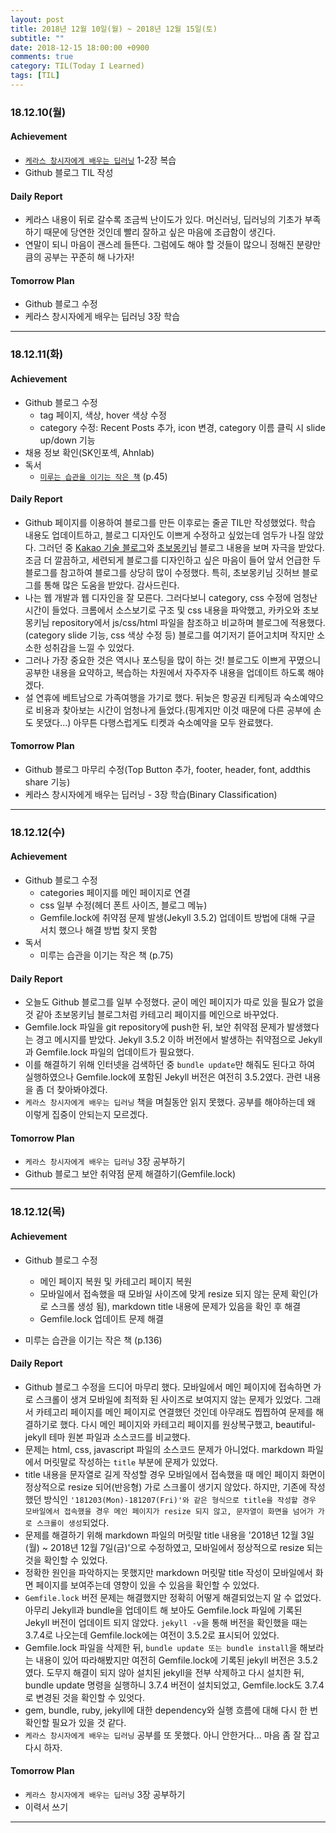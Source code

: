 ```yaml
---
layout: post
title: 2018년 12월 10일(월) ~ 2018년 12월 15일(토)
subtitle: ""
date: 2018-12-15 18:00:00 +0900
comments: true
category: TIL(Today I Learned)
tags: [TIL]
---
```

### 18.12.10(월)
#### Achievement
  - [`케라스 창시자에게 배우는 딥러닝`](http://www.kyobobook.co.kr/product/detailViewKor.laf?ejkGb=KOR&mallGb=KOR&barcode=9791160505979&orderClick=LEA&Kc=) 1-2장 복습
  - Github 블로그 TIL 작성

#### Daily Report
  - 케라스 내용이 뒤로 갈수록 조금씩 난이도가 있다. 머신러닝, 딥러닝의 기초가 부족하기 때문에 당연한 것인데 빨리 잘하고 싶은 마음에 조급함이 생긴다.
  - 연말이 되니 마음이 괜스레 들뜬다. 그럼에도 해야 할 것들이 많으니 정해진 분량만큼의 공부는 꾸준히 해 나가자!

#### Tomorrow Plan
  - Github 블로그 수정
  - 케라스 창시자에게 배우는 딥러닝 3장 학습

---

### 18.12.11(화)
#### Achievement
  - Github 블로그 수정
    - tag 페이지, 색상, hover 색상 수정
    - category 수정: Recent Posts 추가, icon 변경, category 이름 클릭 시 slide up/down 기능
  - 채용 정보 확인(SK인포섹, Ahnlab)
  - 독서
    - [`미루는 습관을 이기는 작은 책`](http://www.kyobobook.co.kr/product/detailViewKor.laf?ejkGb=KOR&mallGb=KOR&barcode=9791162540343&orderClick=LEB&Kc=) (p.45)

#### Daily Report
  - Github 페이지를 이용하여 블로그를 만든 이후로는 줄곧 TIL만 작성했었다. 학습 내용도 업데이트하고, 블로그 디자인도 이쁘게 수정하고 싶었는데 엄두가 나질 않았다. 그러던 중 [Kakao 기술 블로그](http://tech.kakao.com/)와 [초보몽키](https://wayhome25.github.io/)님 블로그 내용을 보며 자극을 받았다. 조금 더 깔끔하고, 세련되게 블로그를 디자인하고 싶은 마음이 들어 앞서 언급한 두 블로그를 참고하여 블로그를 상당히 많이 수정했다. 특히, 초보몽키님 깃허브 블로그를 통해 많은 도움을 받았다. 감사드린다.
  - 나는 웹 개발과 웹 디자인을 잘 모른다. 그러다보니 category, css 수정에 엄청난 시간이 들었다. 크롬에서 소스보기로 구조 및 css 내용을 파악했고, 카카오와 초보몽키님 repository에서 js/css/html 파일을 참조하고 비교하며 블로그에 적용했다.(category slide 기능, css 색상 수정 등) 블로그를 여기저기 뜯어고치며 작지만 소소한 성취감을 느낄 수 있었다.
  - 그러나 가장 중요한 것은 역시나 포스팅을 많이 하는 것! 블로그도 이쁘게 꾸몄으니 공부한 내용을 요약하고, 복습하는 차원에서 자주자주 내용을 업데이트 하도록 해야겠다.
  - 설 연휴에 베트남으로 가족여행을 가기로 했다. 뒤늦은 항공권 티케팅과 숙소예약으로 비용과 찾아보는 시간이 엄청나게 들었다.(핑계지만 이것 때문에 다른 공부에 손도 못댔다...) 아무튼 다행스럽게도 티켓과 숙소예약을 모두 완료했다.

#### Tomorrow Plan
  - Github 블로그 마무리 수정(Top Button 추가, footer, header, font, addthis share 기능)
  - 케라스 창시자에게 배우는 딥러닝 - 3장 학습(Binary Classification)

---
### 18.12.12(수)
#### Achievement
  - Github 블로그 수정
    - categories 페이지를 메인 페이지로 연결
    - css 일부 수정(헤더 폰트 사이즈, 블로그 메뉴)
    - Gemfile.lock에 취약점 문제 발생(Jekyll 3.5.2) 업데이트 방법에 대해 구글 서치 했으나 해결 방법 찾지 못함
  - 독서
    - 미루는 습관을 이기는 작은 책 (p.75)

#### Daily Report
  - 오늘도 Github 블로그를 일부 수정했다. 굳이 메인 페이지가 따로 있을 필요가 없을 것 같아 초보몽키님 블로그처럼 카테고리 페이지를 메인으로 바꾸었다.
  - Gemfile.lock 파일을 git repository에 push한 뒤, 보안 취약점 문제가 발생했다는 경고 메시지를 받았다. Jekyll 3.5.2 이하 버전에서 발생하는 취약점으로 Jekyll과 Gemfile.lock 파일의 업데이트가 필요했다.
  - 이를 해결하기 위해 인터넷을 검색하던 중 `bundle update`만 해줘도 된다고 하여 실행하였으나 Gemfile.lock에 포함된 Jekyll 버전은 여전히 3.5.2였다. 관련 내용을 좀 더 찾아봐야겠다.
  - `케라스 창시자에게 배우는 딥러닝` 책을 며칠동안 읽지 못했다. 공부를 해야하는데 왜 이렇게 집중이 안되는지 모르겠다.

#### Tomorrow Plan
  - `케라스 창시자에게 배우는 딥러닝` 3장 공부하기
  - Github 블로그 보안 취약점 문제 해결하기(Gemfile.lock)

---

### 18.12.12(목)
#### Achievement
  - Github 블로그 수정
    - 메인 페이지 복원 및 카테고리 페이지 복원
    - 모바일에서 접속했을 때 모바일 사이즈에 맞게 resize 되지 않는 문제 확인(가로 스크롤 생성 됨), markdown title 내용에 문제가 있음을 확인 후 해결
    - Gemfile.lock 업데이트 문제 해결

  - 미루는 습관을 이기는 작은 책 (p.136)

#### Daily Report
  - Github 블로그 수정을 드디어 마무리 했다. 모바일에서 메인 페이지에 접속하면 가로 스크롤이 생겨 모바일에 최적화 된 사이즈로 보여지지 않는 문제가 있었다. 그래서 카테고리 페이지를 메인 페이지로 연결했던 것인데 아무래도 찝찝하여 문제를 해결하기로 했다. 다시 메인 페이지와 카테고리 페이지를 원상복구했고, beautiful-jekyll 테마 원본 파일과 소스코드를 비교했다.
  - 문제는 html, css, javascript 파일의 소스코드 문제가 아니었다. markdown 파일에서 머릿말로 작성하는 `title` 부분에 문제가 있었다.
  - title 내용을 문자열로 길게 작성할 경우 모바일에서 접속했을 때 메인 페이지 화면이 정상적으로 resize 되어(반응형) 가로 스크롤이 생기지 않았다. 하지만, 기존에 작성했던 방식인 `'181203(Mon)-181207(Fri)'와 같은 형식으로 title을 작성할 경우 모바일에서 접속했을 경우 메인 페이지가 resize 되지 않고, 문자열이 화면을 넘어가 가로 스크롤이 생성`되었다.
  - 문제를 해결하기 위해 markdown 파일의 머릿말 title 내용을 '2018년 12월 3일(월) ~ 2018년 12월 7일(금)'으로 수정하였고, 모바일에서 정상적으로 resize 되는 것을 확인할 수 있었다.
  - 정확한 원인을 파악하지는 못했지만 markdown 머릿말 title 작성이 모바일에서 화면 페이지를 보여주는데 영향이 있을 수 있음을 확인할 수 있었다.
  - `Gemfile.lock` 버전 문제는 해결했지만 정확히 어떻게 해결되었는지 알 수 없었다. 아무리 Jekyll과 bundle을 업데이트 해 보아도 Gemfile.lock 파일에 기록된 Jekyll 버전이 업데이트 되지 않았다. `jekyll -v`을 통해 버전을 확인했을 때는 3.7.4로 나오는데 Gemfile.lock에는 여전이 3.5.2로 표시되어 있었다.
  - Gemfile.lock 파일을 삭제한 뒤, `bundle update 또는 bundle install`을 해보라는 내용이 있어 따라해봤지만 여전히 Gemfile.lock에 기록된 jekyll 버전은 3.5.2였다. 도무지 해결이 되지 않아 설치된 jekyll을 전부 삭제하고 다시 설치한 뒤, bundle update 명령을 실행하니 3.7.4 버전이 설치되었고, Gemfile.lock도 3.7.4로 변경된 것을 확인할 수 있엇다.
  - gem, bundle, ruby, jekyll에 대한 dependency와 실행 흐름에 대해 다시 한 번 확인할 필요가 있을 것 같다.
  - `케라스 창시자에게 배우는 딥러닝` 공부를 또 못했다. 아니 안한거다... 마음 좀 잘 잡고 다시 하자.

#### Tomorrow Plan
  - `케라스 창시자에게 배우는 딥러닝` 3장 공부하기
  - 이력서 쓰기

---
